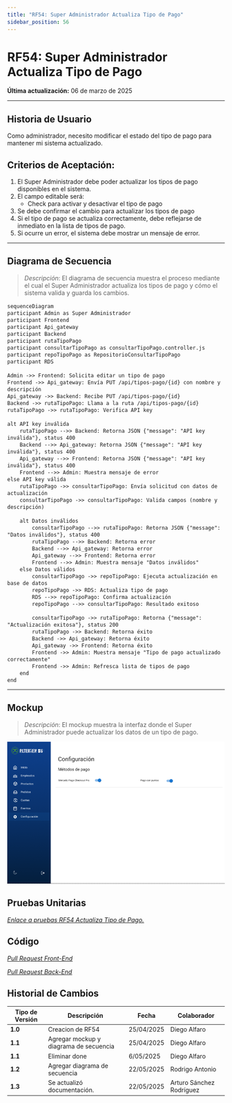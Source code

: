 ```yaml
---
title: "RF54: Super Administrador Actualiza Tipo de Pago"
sidebar_position: 56
---
```


# RF54: Super Administrador Actualiza Tipo de Pago

**Última actualización:** 06 de marzo de 2025

---

## Historia de Usuario

Como administrador, necesito modificar el estado del tipo de pago para mantener mi sistema actualizado.

## **Criterios de Aceptación:**

1. El Super Administrador debe poder actualizar los tipos de pago disponibles en el sistema.
2. El campo editable será:
   - Check para activar y desactivar el tipo de pago
3. Se debe confirmar el cambio para actualizar los tipos de pago
4. Si el tipo de pago se actualiza correctamente, debe reflejarse de inmediato en la lista de tipos de pago.
5. Si ocurre un error, el sistema debe mostrar un mensaje de error.

---

## **Diagrama de Secuencia**

> _Descripción_: El diagrama de secuencia muestra el proceso mediante el cual el Super Administrador actualiza los tipos de pago y cómo el sistema valida y guarda los cambios.

```mermaid
sequenceDiagram
participant Admin as Super Administrador
participant Frontend
participant Api_gateway
participant Backend
participant rutaTipoPago
participant consultarTipoPago as consultarTipoPago.controller.js
participant repoTipoPago as RepositorioConsultarTipoPago
participant RDS

Admin ->> Frontend: Solicita editar un tipo de pago
Frontend ->> Api_gateway: Envía PUT /api/tipos-pago/{id} con nombre y descripción
Api_gateway ->> Backend: Recibe PUT /api/tipos-pago/{id}
Backend ->> rutaTipoPago: Llama a la ruta /api/tipos-pago/{id}
rutaTipoPago ->> rutaTipoPago: Verifica API key

alt API key inválida
    rutaTipoPago -->> Backend: Retorna JSON {"message": "API key inválida"}, status 400
    Backend -->> Api_gateway: Retorna JSON {"message": "API key inválida"}, status 400
    Api_gateway -->> Frontend: Retorna JSON {"message": "API key inválida"}, status 400
    Frontend -->> Admin: Muestra mensaje de error
else API key válida
    rutaTipoPago ->> consultarTipoPago: Envía solicitud con datos de actualización
    consultarTipoPago ->> consultarTipoPago: Valida campos (nombre y descripción)

    alt Datos inválidos
        consultarTipoPago -->> rutaTipoPago: Retorna JSON {"message": "Datos inválidos"}, status 400
        rutaTipoPago -->> Backend: Retorna error
        Backend -->> Api_gateway: Retorna error
        Api_gateway -->> Frontend: Retorna error
        Frontend -->> Admin: Muestra mensaje "Datos inválidos"
    else Datos válidos
        consultarTipoPago ->> repoTipoPago: Ejecuta actualización en base de datos
        repoTipoPago ->> RDS: Actualiza tipo de pago
        RDS -->> repoTipoPago: Confirma actualización
        repoTipoPago -->> consultarTipoPago: Resultado exitoso

        consultarTipoPago ->> rutaTipoPago: Retorna {"message": "Actualización exitosa"}, status 200
        rutaTipoPago ->> Backend: Retorna éxito
        Backend ->> Api_gateway: Retorna éxito
        Api_gateway ->> Frontend: Retorna éxito
        Frontend ->> Admin: Muestra mensaje "Tipo de pago actualizado correctamente"
        Frontend ->> Admin: Refresca lista de tipos de pago
    end
end
```

---

## **Mockup**

> _Descripción_: El mockup muestra la interfaz donde el Super Administrador puede actualizar los datos de un tipo de pago.

![alt text](imagenes/RF52.png)

## **Pruebas Unitarias**

_<u>[Enlace a pruebas RF54 Actualiza Tipo de Pago.](https://docs.google.com/spreadsheets/d/1NLGwGrGA5PVOEzLaqxa8Ts1D_Ng3QzzqNKWJYUzxD-M/edit?gid=333559929#gid=333559929)</u>_

## **Código**

_<u>[Pull Request Front-End](https://github.com/CodeAnd-Co/Frontend-Text-Lines/pull/70)</u>_

_<u>[Pull Request Back-End](https://github.com/CodeAnd-Co/Backend-textiles/pull/58)</u>_

## **Historial de Cambios**

| **Tipo de Versión** | **Descripción**                        | **Fecha**  | **Colaborador**          |
| ------------------- | -------------------------------------- | ---------- | ------------------------ |
| **1.0**             | Creacion de RF54                       | 25/04/2025 | Diego Alfaro             |
| **1.1**             | Agregar mockup y diagrama de secuencia | 25/04/2025 | Diego Alfaro             |
| **1.1**             | Eliminar done                          | 6/05/2025  | Diego Alfaro             |
| **1.2**             | Agregar diagrama de secuencia          | 22/05/2025 | Rodrigo Antonio          |
| **1.3**             | Se actualizó documentación.            | 22/05/2025 | Arturo Sánchez Rodríguez |
